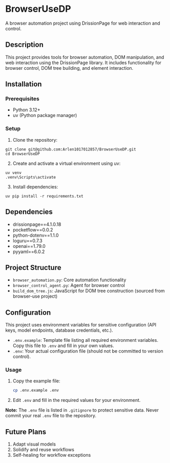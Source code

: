 # BrowserUseDP

A browser automation project using DrissionPage for web interaction and control.

## Description

This project provides tools for browser automation, DOM manipulation, and web interaction using the DrissionPage library. It includes functionality for browser control, DOM tree building, and element interaction.

## Installation

### Prerequisites

- Python 3.12+
- uv (Python package manager)

### Setup

1. Clone the repository:
```
git clone git@github.com:Arlen1017012857/BrowserUseDP.git
cd BrowserUseDP
```

2. Create and activate a virtual environment using uv:
```
uv venv
.venv\Scripts\activate
```

3. Install dependencies:
```
uv pip install -r requirements.txt
```

## Dependencies

- drissionpage==4.1.0.18
- pocketflow==0.0.2
- python-dotenv==1.1.0
- loguru==0.7.3
- openai==1.79.0
- pyyaml==6.0.2

## Project Structure

- `browser_automation.py`: Core automation functionality
- `browser_control_agent.py`: Agent for browser control
- `build_dom_tree.js`: JavaScript for DOM tree construction (sourced from browser-use project)

## Configuration

This project uses environment variables for sensitive configuration (API keys, model endpoints, database credentials, etc.).

- `.env.example`: Template file listing all required environment variables. Copy this file to `.env` and fill in your own values.
- `.env`: Your actual configuration file (should not be committed to version control).

### Usage

1. Copy the example file:
   ```sh
   cp .env.example .env
   ```
2. Edit `.env` and fill in the required values for your environment.

**Note:** The `.env` file is listed in `.gitignore` to protect sensitive data. Never commit your real `.env` file to the repository.

## Future Plans

1. Adapt visual models
2. Solidify and reuse workflows
3. Self-healing for workflow exceptions

